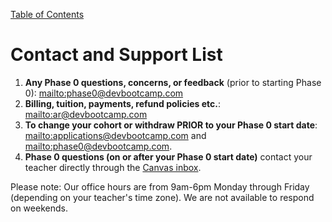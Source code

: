 [Table of Contents](README.md)

# Contact and Support List
1. **Any Phase 0 questions, concerns, or feedback** (prior to starting Phase 0): <mailto:phase0@devbootcamp.com>
2. **Billing, tuition, payments, refund policies etc.**: <mailto:ar@devbootcamp.com>
3. **To change your cohort or withdraw PRIOR to your Phase 0 start date**: <mailto:applications@devbootcamp.com> and <mailto:phase0@devbootcamp.com>.
4. **Phase 0 questions (on or after your Phase 0 start date)** contact your teacher directly through the [Canvas inbox](https://devbootcamp.instructure.com).

Please note: Our office hours are from 9am-6pm Monday through Friday (depending on your teacher's time zone). We are not available to respond on weekends.

